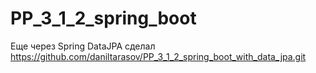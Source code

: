 # PP_3_1_2_spring_boot

Еще через Spring DataJPA сделал
https://github.com/daniltarasov/PP_3_1_2_spring_boot_with_data_jpa.git
